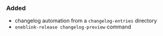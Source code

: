 ### Added

- changelog automation from a `changelog-entries` directory
- `oneblink-release changelog-preview` command
